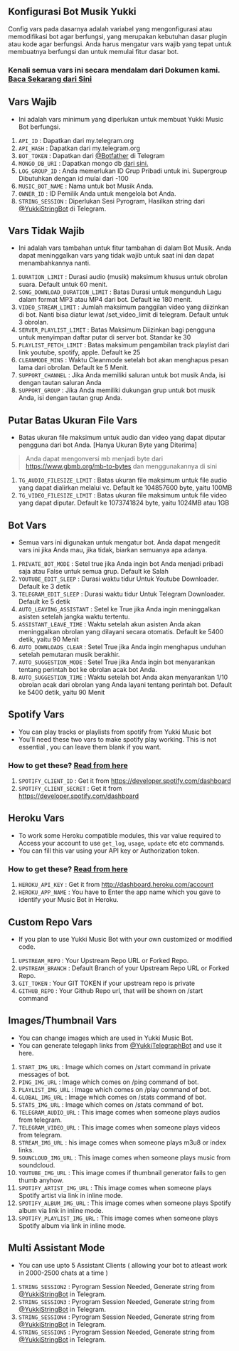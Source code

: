 ## Konfigurasi Bot Musik Yukki

Config vars pada dasarnya adalah variabel yang mengonfigurasi atau memodifikasi bot agar berfungsi, yang merupakan kebutuhan dasar plugin atau kode agar berfungsi. Anda harus mengatur vars wajib yang tepat untuk membuatnya berfungsi dan untuk memulai fitur dasar bot.

### Kenali semua vars ini secara mendalam dari Dokumen kami. [Baca Sekarang dari Sini](https://notreallyshikhar.gitbook.io/yukkimusicbot/config-vars/available-vars)

## Vars Wajib

- Ini adalah vars minimum yang diperlukan untuk membuat Yukki Music Bot berfungsi.
1. `API_ID` : Dapatkan dari my.telegram.org
2. `API_HASH` : Dapatkan dari my.telegram.org
3. `BOT_TOKEN` : Dapatkan dari [@Botfather](http://t.me/BotFather) di Telegram
4. `MONGO_DB_URI` : Dapatkan mongo db [dari sini.](https://notreallyshikhar.gitbook.io/yukkimusicbot/deployment/mongodb)
5. `LOG_GROUP_ID` : Anda memerlukan ID Grup Pribadi untuk ini. Supergroup Dibutuhkan dengan id mulai dari -100
6. `MUSIC_BOT_NAME` : Nama untuk bot Musik Anda.
7. `OWNER_ID` : ID Pemilik Anda untuk mengelola bot Anda.
8. `STRING_SESSION` : Diperlukan Sesi Pyrogram, Hasilkan string dari [@YukkiStringBot](http://t.me/YukkiStringBot) di Telegram.

## Vars Tidak Wajib

- Ini adalah vars tambahan untuk fitur tambahan di dalam Bot Musik. Anda dapat meninggalkan vars yang tidak wajib untuk saat ini dan dapat menambahkannya nanti.
1. `DURATION_LIMIT` : Durasi audio (musik) maksimum khusus untuk obrolan suara. Default untuk 60 menit.
2. `SONG_DOWNLOAD_DURATION_LIMIT` : Batas Durasi untuk mengunduh Lagu dalam format MP3 atau MP4 dari bot. Default ke 180 menit.
3. `VIDEO_STREAM_LIMIT` : Jumlah maksimum panggilan video yang diizinkan di bot. Nanti bisa diatur lewat /set_video_limit di telegram. Default untuk 3 obrolan.
4. `SERVER_PLAYLIST_LIMIT` : Batas Maksimum Diizinkan bagi pengguna untuk menyimpan daftar putar di server bot. Standar ke 30
5. `PLAYLIST_FETCH_LIMIT` : Batas maksimum pengambilan track playlist dari link youtube, spotify, apple. Default ke 25
6. `CLEANMODE_MINS` : Waktu Cleanmode setelah bot akan menghapus pesan lama dari obrolan. Default ke 5 Menit.
7. `SUPPORT_CHANNEL` : Jika Anda memiliki saluran untuk bot musik Anda, isi dengan tautan saluran Anda
8. `SUPPORT_GROUP` : Jika Anda memiliki dukungan grup untuk bot musik Anda, isi dengan tautan grup Anda.


## Putar Batas Ukuran File Vars

- Batas ukuran file maksimum untuk audio dan video yang dapat diputar pengguna dari bot Anda. [Hanya Ukuran Byte yang Diterima]
> Anda dapat mengonversi mb menjadi byte dari https://www.gbmb.org/mb-to-bytes dan menggunakannya di sini

1. `TG_AUDIO_FILESIZE_LIMIT` : Batas ukuran file maksimum untuk file audio yang dapat dialirkan melalui vc. Default ke 104857600 byte, yaitu 100MB
2. `TG_VIDEO_FILESIZE_LIMIT` : Batas ukuran file maksimum untuk file video yang dapat diputar. Default ke 1073741824 byte, yaitu 1024MB atau 1GB


## Bot Vars

- Semua vars ini digunakan untuk mengatur bot. Anda dapat mengedit vars ini jika Anda mau, jika tidak, biarkan semuanya apa adanya.

1. `PRIVATE_BOT_MODE` : Setel true jika Anda ingin bot Anda menjadi pribadi saja atau False untuk semua grup. Default ke Salah
2. `YOUTUBE_EDIT_SLEEP` : Durasi waktu tidur Untuk Youtube Downloader. Default ke 3 detik
3. `TELEGRAM_EDIT_SLEEP` : Durasi waktu tidur Untuk Telegram Downloader. Default ke 5 detik
4. `AUTO_LEAVING_ASSISTANT` : Setel ke True jika Anda ingin meninggalkan asisten setelah jangka waktu tertentu.
5. `ASSISTANT_LEAVE_TIME` : Waktu setelah akun asisten Anda akan meninggalkan obrolan yang dilayani secara otomatis. Default ke 5400 detik, yaitu 90 Menit
6. `AUTO_DOWNLOADS_CLEAR` : Setel True jika Anda ingin menghapus unduhan setelah pemutaran musik berakhir.
7. `AUTO_SUGGESTION_MODE` : Setel True jika Anda ingin bot menyarankan tentang perintah bot ke obrolan acak bot Anda.
9. `AUTO_SUGGESTION_TIME` : Waktu setelah bot Anda akan menyarankan 1/10 obrolan acak dari obrolan yang Anda layani tentang perintah bot. Default ke 5400 detik, yaitu 90 Menit


## Spotify Vars

- You can play tracks or playlists from spotify from Yukki Music bot
- You'll need these two vars to make spotify play working. This is not essential , you can leave them blank if you want.

### How to get these? [Read from here](https://notreallyshikhar.gitbook.io/yukkimusicbot/deployment/spotify)


1. `SPOTIFY_CLIENT_ID` : Get it from https://developer.spotify.com/dashboard 
2. `SPOTIFY_CLIENT_SECRET` : Get it from https://developer.spotify.com/dashboard 


## Heroku Vars

- To work some Heroku compatible modules, this var value required to Access your account to use `get_log`, `usage`, `update` etc etc commands.
- You can fill this var using your API key or Authorization token.

### How to get these? [Read from here](https://notreallyshikhar.gitbook.io/yukkimusicbot/config-vars/heroku-vars)

1. `HEROKU_API_KEY` : Get it from http://dashboard.heroku.com/account 
2. `HEROKU_APP_NAME` : You have to Enter the app name which you gave to identify your Music Bot in Heroku. 


## Custom Repo Vars

- If you plan to use Yukki Music Bot with your own customized or modified code.

1. `UPSTREAM_REPO` : Your Upstream Repo URL or Forked Repo.
2. `UPSTREAM_BRANCH` : Default Branch of your Upstream Repo URL or Forked Repo. 
3. `GIT_TOKEN` : Your GIT TOKEN if your upstream repo is private
4. `GITHUB_REPO` : Your Github Repo url, that will be shown on /start command



## Images/Thumbnail Vars

- You can change images which are used in Yukki Music Bot.
- You can generate telegaph links from [@YukkiTelegraphBot](http://t.me/YukkiTelegraphBot) and use it here.

1. `START_IMG_URL` : Image which comes on /start command in private messages of bot.
2. `PING_IMG_URL` : Image which comes on /ping command of bot.
3. `PLAYLIST_IMG_URL` : Image which comes on /play command of bot. 
4. `GLOBAL_IMG_URL` : Image which comes on /stats command of bot. 
5. `STATS_IMG_URL` : Image which comes on /stats command of bot. 
6. `TELEGRAM_AUDIO_URL` : This image comes when someone plays audios from telegram. 
7. `TELEGRAM_VIDEO_URL` : This image comes when someone plays videos from telegram. 
8. `STREAM_IMG_URL` : his image comes when someone plays m3u8 or index links.
9. `SOUNCLOUD_IMG_URL` : This image comes when someone plays music from soundcloud. 
10. `YOUTUBE_IMG_URL` : This image comes if thumbnail generator fails to gen thumb anyhow.
11. `SPOTIFY_ARTIST_IMG_URL` : This image comes when someone plays Spotify artist via link in inline mode. 
12. `SPOTIFY_ALBUM_IMG_URL` : This image comes when someone plays Spotify album via link in inline mode. 
13. `SPOTIFY_PLAYLIST_IMG_URL` : This image comes when someone plays Spotify album via link in inline mode. 

## Multi Assistant Mode

- You can use upto 5 Assistant Clients ( allowing your bot to atleast work in 2000-2500 chats at a time )

1. `STRING_SESSION2` : Pyrogram Session Needed, Generate string from [@YukkiStringBot](http://t.me/YukkiStringBot) in Telegram.
2. `STRING_SESSION3` : Pyrogram Session Needed, Generate string from [@YukkiStringBot](http://t.me/YukkiStringBot) in Telegram.
3. `STRING_SESSION4` : Pyrogram Session Needed, Generate string from [@YukkiStringBot](http://t.me/YukkiStringBot) in Telegram.
4. `STRING_SESSION5` : Pyrogram Session Needed, Generate string from [@YukkiStringBot](http://t.me/YukkiStringBot) in Telegram.
